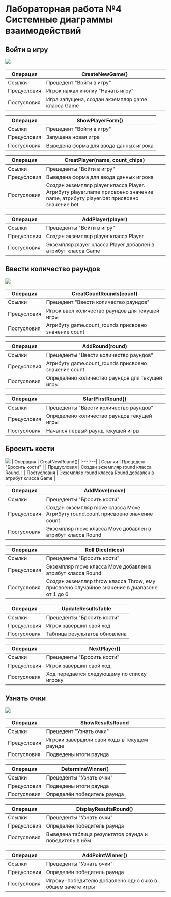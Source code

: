 # Лабораторная работа №4 Системные диаграммы взаимодействий

## Войти в игру
![](images/lab4-1.png)

| Операция | CreateNewGame() |
|---|---|
| Ссылки | Прецедент "Войти в игру" |
| Предусловия | Игрок нажал кнопку "Начать игру" |
| Постусловия | Игра запущена, создан экземпляр game класса Game |

| Операция | ShowPlayerForm() |
|---|---|
| Ссылки | Прецедент "Войти в игру" |
| Предусловия | Запущена новая игра |
| Постусловия | Выведена форма для ввода данных игрока |

| Операция | CreatPlayer(name, count_chips) |
|---|---|
| Ссылки | Прецеденты "Войти в игру" |
| Предусловия | Выведена форма для ввода данных игрока |
| Постусловия | Создан экземпляр player класса Player. Атрибуту player.name присвоено значение name, атрибуту player.bet присвоено значение bet |

| Операция | AddPlayer(player) |
|---|---|
| Ссылки | Прецеденты "Войти в игру" |
| Предусловия | Создан экземпляр player класса Player  |
| Постусловия | Экземпляр player класса Player добавлен в атрибут класса Game |

## Ввести количество раундов

![](images/lab4-2.png)

| Операция | CreatCountRounds(count)|
|---|---|
| Ссылки | Прецедент "Ввести количество раундов" |
| Предусловия | Игрок ввел количество раундов для текущей игры |
| Постусловия | Атрибуту game.count_rounds присвоено значение count|

| Операция | AddRound(round) |
|---|---|
| Ссылки | Прецеденты "Ввести количество раундов" |
| Предусловия | Атрибуту game.count_rounds присвоено значение count |
| Постусловия |  Определено количество раундов для текущей игры |

| Операция | StartFirstRound() |
|---|---|
| Ссылки | Прецеденты "Ввести количество раундов" |
| Предусловия | Определено количество раундов текущей игры |
| Постусловия | Начался первый раунд текущей игры |

## Бросить кости

![](images/lab4-3.png)
| Операция | CreatNewRound()|
|---|---|
| Ссылки | Прецедент "Бросить кости" |
| Предусловия | Создан экземпляр round класса Round. |
| Постусловия | Экземпляр round класса Round добавлен в атрибут класса Game |

| Операция | AddMove(move) |
|---|---|
| Ссылки | Прецеденты "Бросить кости" |
| Предусловия | Создан экземпляр move класса Move. Атрибуту round.count присвоено значение count |
| Постусловия | Экземпляр move класса Move добавлен в атрибут класса Round |

| Операция | Roll Dice(dices) |
|---|---|
| Ссылки | Прецеденты "Бросить кости" |
| Предусловия | Экземпляр move класса Move добавлен в атрибут класса Round |
| Постусловия | Создан экземпляр throw класса Throw, ему присвоено случайное значение в диапазоне от 1 до 6|

| Операция | UpdateResultsTable |
|---|---|
| Ссылки | Прецеденты "Бросить кости" |
| Предусловия | Игрок завершил свой ход |
| Постусловия | Таблица результатов обновлена|

| Операция | NextPlayer() |
|---|---|
| Ссылки | Прецеденты "Бросить кости" |
| Предусловия | Игрок завершил свой ход, |
| Постусловия | Ход передаётся следующему по списку игроку|

## Узнать очки

![](images/lab4-4.png)

| Операция | ShowResultsRound |
|---|---|
| Ссылки | Прецедент "Узнать очки" |
| Предусловия | Игроки завершили свои ходы в текущем раунде |
| Постусловия | Подведены итоги раунда |

| Операция | DetermineWinner() |
|---|---|
| Ссылки | Прецеденты "Узнать очки" |
| Предусловия | Подведены итоги раунда |
| Постусловия | Определён победитель раунда |

| Операция | DisplayResultsRound() |
|---|---|
| Ссылки | Прецеденты "Узнать очки" |
| Предусловия | Определён победитель раунда |
| Постусловия | Выведена таблица результатов раунда и победитель в нём|

| Операция | AddPointWinner() |
|---|---|
| Ссылки | Прецеденты "Узнать очки" |
| Предусловия | Определён победитель раунда|
| Постусловия | Игроку-победителю добавлено одно очко в общем зачёте игры|
